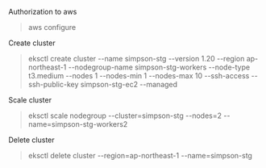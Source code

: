 Authorization to aws

> aws configure

Create cluster

> eksctl create cluster --name simpson-stg --version 1.20 --region ap-northeast-1 --nodegroup-name simpson-stg-workers --node-type t3.medium --nodes 1 --nodes-min 1 --nodes-max 10 --ssh-access --ssh-public-key simpson-stg-ec2 --managed

Scale cluster

> eksctl scale nodegroup --cluster=simpson-stg --nodes=2 --name=simpson-stg-workers2

Delete cluster

> eksctl delete cluster --region=ap-northeast-1 --name=simpson-stg